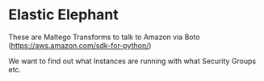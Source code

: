 Elastic Elephant
================


These are Maltego Transforms to talk to Amazon via Boto (https://aws.amazon.com/sdk-for-python/)

We want to find out what Instances are running with what Security Groups etc. 

